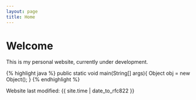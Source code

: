 ```yaml
---
layout: page
title: Home
---
```


Welcome
=======

This is my personal website, currently under development.

{% highlight java %}
public static void main(String[] args){
    Object obj = new Object();
}
{% endhighlight %}

Website last modified: {{ site.time | date_to_rfc822 }}

